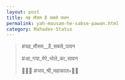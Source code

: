 ```yaml
---
layout: post
title: यह मौसम है सबसे पावन
permalink: yah-mausam-he-sabse-pawan.html
category: Mahadev-Status
---
```

> #यह_मौसम__है_सबसे_पावन
> 
> #आ_गया_मेरे_भोले_का_सावन
> 
> 🚩🐂💀 #जय_श्री_महाकाल💀🐂🚩
